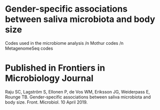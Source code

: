 # Gender-specific associations between saliva microbiota and body size
Codes used in the microbiome analysis /n
Mothur codes /n
MetagenomeSeq codes


# Published in Frontiers in Microbiology Journal
Raju SC, Lagström S, Ellonen P, de Vos WM, Eriksson JG, Weiderpass E, Rounge TB. Gender-specific associations between saliva microbiota and body size. Front. Microbiol. 10 April 2019.

